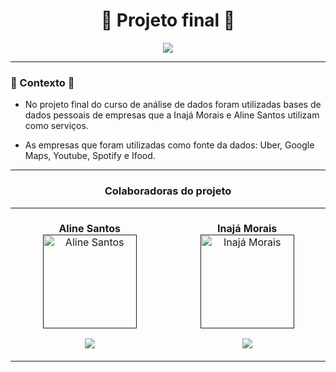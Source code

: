 <h1 align="center">🍂 Projeto final 🍂</h1>
 <p align="center">
    <img src="UM_POUCO_SOBRE_NÓS.gif">
 </p>

 -------
 ### 🍂 Contexto 🍂
* No projeto final do curso de análise de dados foram utilizadas bases de dados pessoais de empresas que a Inajá Morais e Aline Santos utilizam como serviços.

* As empresas que foram utilizadas como fonte da dados: Uber, Google Maps, Youtube, Spotify e Ifood.

--------
<h3 align= "center"> Colaboradoras do projeto </h3>


<table>
 <td align="center"><br>
        <b>Aline Santos</b>
        <a href="">
            <img src="https://avatars.githubusercontent.com/u/66446323?s=400&u=ceca6c002e0d002d4ab563458d2da287c2ef03ba&v=4" width="150px;" alt="Aline Santos" style="max-width:100%;">
            <sub></sub>
        <p align="center">
            </a>
            <a href="https://github.com/AlinesantosCS">
                   <img src="https://img.shields.io/badge/-Github-000?style=flat-square&logo=Github&logoColor=white&link=https://github.com/AlinesantosCS">
            </a>
       </p>
</td>
  <td align="center"><br>
        <b>Inajá Morais</b>
        <a href="">
            <img src="https://avatars.githubusercontent.com/u/79170231?v=4" width="150px;" alt="Inajá Morais" style="max-width:100%;">
            <sub></sub>
        <p align="center">
            </a>    
            <a href="https://github.com/InaMorais">
                   <img src="https://img.shields.io/badge/-Github-000?style=flat-square&logo=Github&logoColor=white&link=https://github.com/InaMorais">
            </a>
       </p>
</td>

</table>
